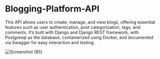 # Blogging-Platform-API
This API allows users to create, manage, and view blogs, offering essential features such as user authentication, post categorization, tags, and comments. It’s built with Django and Django REST framework, with Postgresql as the database, containerized using Docker, and documented via Swagger for easy interaction and testing.

![Screenshot (85)](https://github.com/user-attachments/assets/8740c041-92c5-494a-b8bf-85650e0ad0fb)
